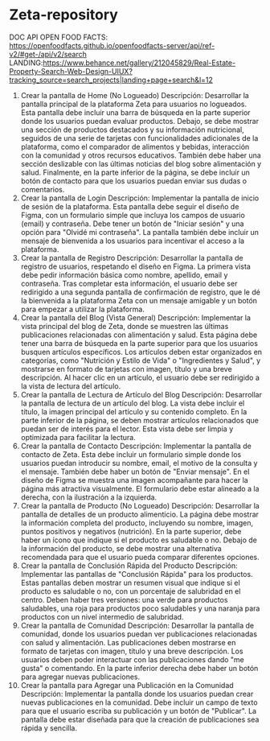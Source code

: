 # Zeta-repository

DOC API OPEN FOOD FACTS: https://openfoodfacts.github.io/openfoodfacts-server/api/ref-v2/#get-/api/v2/search
LANDING:https://www.behance.net/gallery/212045829/Real-Estate-Property-Search-Web-Design-UIUX?tracking_source=search_projects|landing+page+search&l=12

1. Crear la pantalla de Home (No Logueado)
Descripción: Desarrollar la pantalla principal de la plataforma Zeta para usuarios no logueados. Esta pantalla debe incluir una barra de búsqueda en la parte superior donde los usuarios puedan evaluar productos. Debajo, se debe mostrar una sección de productos destacados y su información nutricional, seguidos de una serie de tarjetas con funcionalidades adicionales de la plataforma, como el comparador de alimentos y bebidas, interacción con la comunidad y otros recursos educativos. También debe haber una sección deslizable con las últimas noticias del blog sobre alimentación y salud. Finalmente, en la parte inferior de la página, se debe incluir un botón de contacto para que los usuarios puedan enviar sus dudas o comentarios.
2. Crear la pantalla de Login
Descripción: Implementar la pantalla de inicio de sesión de la plataforma. Esta pantalla debe seguir el diseño de Figma, con un formulario simple que incluya los campos de usuario (email) y contraseña. Debe tener un botón de "Iniciar sesión" y una opción para "Olvidé mi contraseña". La pantalla también debe incluir un mensaje de bienvenida a los usuarios para incentivar el acceso a la plataforma.
3. Crear la pantalla de Registro
Descripción: Desarrollar la pantalla de registro de usuarios, respetando el diseño en Figma. La primera vista debe pedir información básica como nombre, apellido, email y contraseña. Tras completar esta información, el usuario debe ser redirigido a una segunda pantalla de confirmación de registro, que le dé la bienvenida a la plataforma Zeta con un mensaje amigable y un botón para empezar a utilizar la plataforma.
4. Crear la pantalla del Blog (Vista General)
Descripción: Implementar la vista principal del blog de Zeta, donde se muestren las últimas publicaciones relacionadas con alimentación y salud. Esta página debe tener una barra de búsqueda en la parte superior para que los usuarios busquen artículos específicos. Los artículos deben estar organizados en categorías, como "Nutrición y Estilo de Vida" o "Ingredientes y Salud", y mostrarse en formato de tarjetas con imagen, título y una breve descripción. Al hacer clic en un artículo, el usuario debe ser redirigido a la vista de lectura del artículo.
5. Crear la pantalla de Lectura de Artículo del Blog
Descripción: Desarrollar la pantalla de lectura de un artículo del blog. La vista debe incluir el título, la imagen principal del artículo y su contenido completo. En la parte inferior de la página, se deben mostrar artículos relacionados que puedan ser de interés para el lector. Esta vista debe ser limpia y optimizada para facilitar la lectura.
6. Crear la pantalla de Contacto
Descripción: Implementar la pantalla de contacto de Zeta. Esta debe incluir un formulario simple donde los usuarios puedan introducir su nombre, email, el motivo de la consulta y el mensaje. También debe haber un botón de "Enviar mensaje". En el diseño de Figma se muestra una imagen acompañante para hacer la página más atractiva visualmente. El formulario debe estar alineado a la derecha, con la ilustración a la izquierda.
7. Crear la pantalla de Producto (No Logueado)
Descripción: Desarrollar la pantalla de detalles de un producto alimenticio. La página debe mostrar la información completa del producto, incluyendo su nombre, imagen, puntos positivos y negativos (nutrición). En la parte superior, debe haber un ícono que indique si el producto es saludable o no. Debajo de la información del producto, se debe mostrar una alternativa recomendada para que el usuario pueda comparar diferentes opciones.
8. Crear la pantalla de Conclusión Rápida del Producto
Descripción: Implementar las pantallas de "Conclusión Rápida" para los productos. Estas pantallas deben mostrar un resumen visual que indique si el producto es saludable o no, con un porcentaje de salubridad en el centro. Deben haber tres versiones: una verde para productos saludables, una roja para productos poco saludables y una naranja para productos con un nivel intermedio de salubridad.
9. Crear la pantalla de Comunidad
Descripción: Desarrollar la pantalla de comunidad, donde los usuarios puedan ver publicaciones relacionadas con salud y alimentación. Las publicaciones deben mostrarse en formato de tarjetas con imagen, título y una breve descripción. Los usuarios deben poder interactuar con las publicaciones dando "me gusta" o comentando. En la parte inferior derecha debe haber un botón para agregar nuevas publicaciones.
10. Crear la pantalla para Agregar una Publicación en la Comunidad
Descripción: Implementar la pantalla donde los usuarios puedan crear nuevas publicaciones en la comunidad. Debe incluir un campo de texto para que el usuario escriba su publicación y un botón de "Publicar". La pantalla debe estar diseñada para que la creación de publicaciones sea rápida y sencilla.
